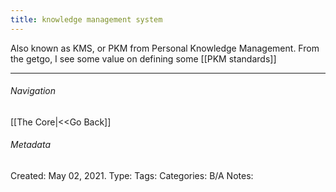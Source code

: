 ```yaml
---
title: knowledge management system
---
```


Also known as KMS, or PKM from Personal Knowledge Management. 
From the getgo, I see some value on defining some [[PKM standards]]


---
###### Navigation
[[The Core|<<Go Back]]

###### Metadata
Created: May 02, 2021.
Type:
Tags:
Categories:
B/A Notes: